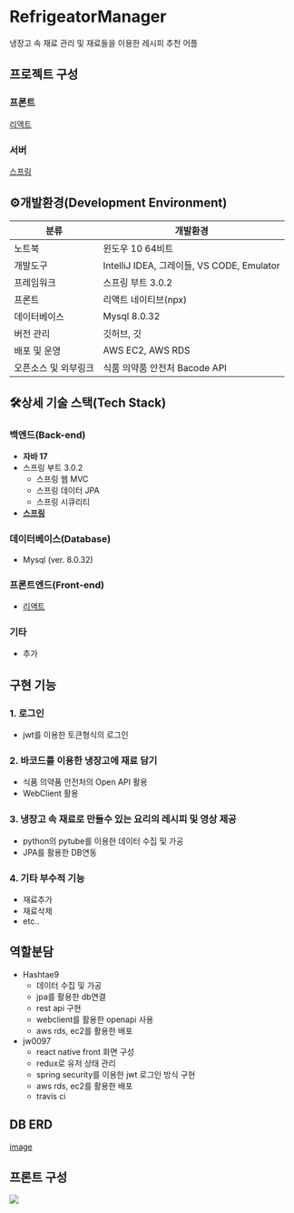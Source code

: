 # RefrigeatorManager
냉장고 속 재료 관리 및 재료들을 이용한 레시피 추천 어플



## 프로젝트 구성



### 프론트

[리액트](https://sundries-in-myidea.tistory.com/125)

### 서버

[스프링](https://sundries-in-myidea.tistory.com/134)



## ⚙️개발환경(Development Environment)

| 분류                 | 개발환경                                   |
| -------------------- |----------------------------------------|
| 노트북               | 윈도우 10 64비트                            |
| 개발도구             | IntelliJ IDEA, 그레이들, VS CODE, Emulator |
| 프레임워크           | 스프링 부트 3.0.2                           |
| 프론트               | 리액트 네이티브(npx)                          |
| 데이터베이스         | Mysql 8.0.32                           |
| 버전 관리            | 깃허브, 깃                                 |
| 배포 및 운영         | AWS EC2, AWS RDS                       |
| 오픈소스 및 외부링크 | 식품 의약품 안전처 Bacode API                  |

## 🛠상세 기술 스택(Tech Stack)

### 백엔드(Back-end)

- **자바 17**
- 스프링 부트 3.0.2
  - 스프링 웹 MVC
  - 스프링 데이터 JPA
  - 스프링 시큐리티
- **[스프링](https://sundries-in-myidea.tistory.com/134)**

### 데이터베이스(Database)

- Mysql (ver. 8.0.32)

### 프론트엔드(Front-end)

- [리액트](https://sundries-in-myidea.tistory.com/125)

### 기타

- 추가

## 구현 기능

### 1. 로그인
- jwt를 이용한 토큰형식의 로그인

### 2. 바코드를 이용한 냉장고에 재료 담기
- 식품 의약품 안전처의 Open API 활용
- WebClient 활용

### 3. 냉장고 속 재료로 만들수 있는 요리의 레시피 및 영상 제공
- python의 pytube를 이용한 데이터 수집 및 가공
- JPA를 활용한 DB연동

### 4. 기타 부수적 기능
- 재료추가
- 재료삭제
- etc..

## 역할분담
- Hashtae9
  - 데이터 수집 및 가공
  - jpa를 활용한 db연결
  - rest api 구현
  - webclient를 활용한 openapi 사용
  - aws rds, ec2를 활용한 배포
- jw0097
  - react native front 화면 구성
  - redux로 유저 상태 관리
  - spring security를 이용한 jwt 로그인 방식 구현
  - aws rds, ec2를 활용한 배포
  - travis ci

## DB ERD
[image](https://user-images.githubusercontent.com/101400894/222628103-549d4c93-bbf8-463f-8271-adc257cdff08.png)

## 프론트 구성
![](https://velog.velcdn.com/images/jw0097/post/35813402-7fa1-474d-90ca-385fb806a41c/image.svg)


